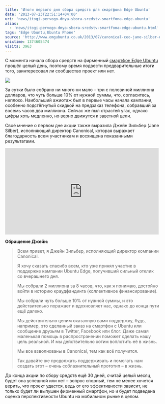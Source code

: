 ```yaml
---
title: 'Итоги первого дня сбора средств для смартфона Edge Ubuntu'
date: '2013-07-23T22:51:14+04:00'
uri: 'news/itogi-pervogo-dnya-sbora-sredstv-smartfona-edge-ubuntu'
alias: 
  - 'news/itogi-pervogo-dnya-sbora-sredstv-smartfona-edge-ubuntu.html'
tags: 'Edge Ubuntu,Ubuntu Phone'
source: 'http://www.omgubuntu.co.uk/2013/07/canonical-ceo-jane-silber-ubuntu-edge-day-one'
unixtime: 1374605474
visits: 3963
---
```

С момента начала сбора средств на фирменный [смартфон Edge Ubuntu](news/edge-ubuntu) прошёл целый день, поэтому время подвести предварительные итоги того, заинтересовал ли сообщество проект или нет.

[![](img/2013/07/23/22-00/9349786134.jpg)](img/2013/07/23/22-00/9349786134.jpg)

За сутки было собрано ни много ни мало – три с половиной миллиона долларов, что чуть больше 10% от нужной суммы, что, согласитесь, неплохо. Наибольший ажиотаж был в первые часы начала кампании, особенно подстёгнутый скидкой на предзаказ телефона, собравший за восемь часов два миллиона. Сейчас же пыл страстей угас, однако цифры хоть медленно, но верно движутся к заветной цели.

Своё мнение о первом дне акции также выразила Джейн Зильбер (Jane Silber), исполняющий директор Canonical, которая выражает благодарность всем участникам и восхищена показанными результатами.

<iframe src="https://www.youtube.com/embed/c8Ezwg5LKd4" frameborder="0" width="500" height="281"></iframe> 

**Обращение Джейн:**

> Всем привет, я Джейн Зильбер, исполняющий директор компании Canonical.
> 
> Я хочу сказать спасибо всем, кто уже принял участие в поддержке кампании Ubuntu Edge, получивший сильный отклик со вчерашнего дня.
> 
> Мы собрали 2 миллиона за 8 часов, что, как я понимаю, достойно войти в историю краудфандинга (коллективное финансирование).
> 
> Мы собрали чуть больше 10% от нужной суммы, и это действительно поражает и вдохновляет нас, однако до конца пути ещё далеко.
> 
> Мы действительно ценим оказанную вами поддержку, будь, например, это сделанный заказ на смартфон с Ubuntu или сообщение друзьям в Twitter, Facebook или блог. Даже самая маленькая помощь в распространении поможет сделать нашу цель реальной. И мы действительно хотим воплотить её в жизнь.
> 
> Мы все взволнованы в Canonical, тем как всё получится.
> 
> Так давайте же продолжать поддерживать и помогать нам создать этот – очень соблазнительный прототип – в жизнь.

До конца акции по сбору средств ещё 30 дней, считай целый месяц, будет она успешной или нет – вопрос спорный, тем не менее хочется верить, что проект удастся, ведь от его эффективности зависит, не только будет ли выпушен фирменный смартфон, но и будет подведена оценка перспективности Ubuntu на мобильном рынке в целом.
